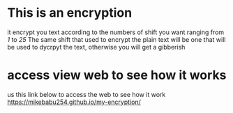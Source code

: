 # This is an encryption
it encrypt you text according to the numbers of shift you want ranging from *1* to *25*
The same shift that used to encrypt the plain text will be one that will be used to dycrpyt the text, otherwise you will get a gibberish

# access view web to see how it works
us this link below to access the web to see how it work
https://mikebabu254.github.io/my-encryption/